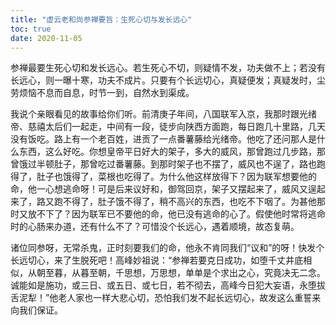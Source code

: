 ```yaml
---
title: "虚云老和尚参禅要旨：生死心切与发长远心"
toc: true
date: 2020-11-05
---
```


参禅最要生死心切和发长远心。若生死心不切，则疑情不发，功夫做不上；若没有长远心，则一曝十寒，功夫不成片。只要有个长远切心，真疑便发；真疑发时，尘劳烦恼不息而自息，时节一到，自然水到渠成。

我说个亲眼看见的故事给你们听。前清庚子年间，八国联军入京，我那时跟光绪帝、慈禧太后们一起走，中间有一段，徒步向陕西方面跑，每日跑几十里路，几天没有饭吃。路上有一个老百姓，进贡了一点番薯藤给光绪帝。他吃了还问那人是什么东西，这么好吃。你想皇帝平日好大的架子，多大的威风，那曾跑过几步路，那曾饿过半顿肚子，那曾吃过番薯藤。到那时架子也不摆了，威风也不逞了，路也跑得了，肚子也饿得了，菜根也吃得了。为什么他这样放得下？因为联军想要他的命，他一心想逃命呀！可是后来议好和，御驾回京，架子又摆起来了，威风又逞起来了，路又跑不得了，肚子饿不得了，稍不高兴的东西，也吃不下咽了。为甚他那时又放不下了？因为联军已不要他的命，他已没有逃命的心了。假使他时常将逃命时的心肠来办道，还有什么不了？可惜没个长远心，遇着顺境，故态复萌。

诸位同参呀，无常杀鬼，正时刻要我们的命，他永不肯同我们“议和”的呀！快发个长远切心，来了生脱死吧！高峰妙祖说：“参禅若要克日成功，如堕千丈井底相似，从朝至暮，从暮至朝，千思想，万思想，单单是个求出之心，究竟决无二念。诚能如是施功，或三日、或五日、或七日，若不彻去，高峰今日犯大妄语，永堕拔舌泥犁！”他老人家也一样大悲心切，恐怕我们发不起长远切心，故发这么重誓来向我们保证。